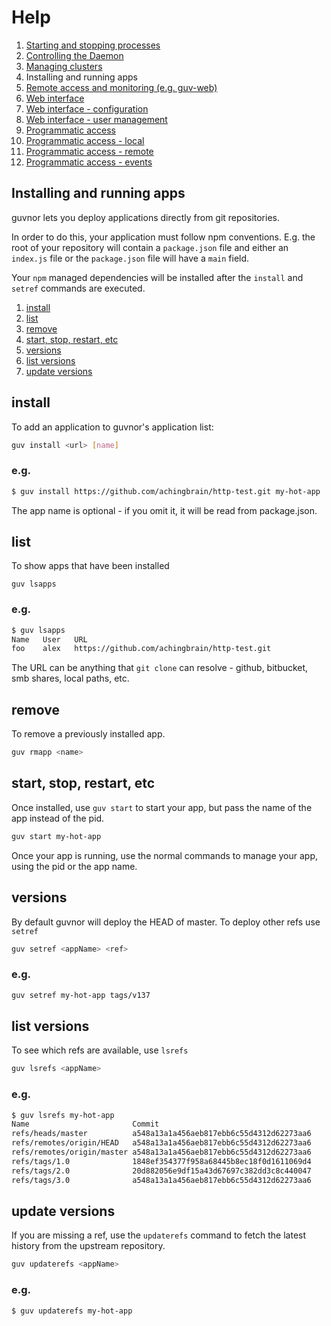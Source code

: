# Help

1. [Starting and stopping processes](processes.md)
1. [Controlling the Daemon](daemon.md)
1. [Managing clusters](clusters.md)
1. Installing and running apps
1. [Remote access and monitoring (e.g. guv-web)](remote.md)
1. [Web interface](web.md)
1. [Web interface - configuration](web-config.md)
1. [Web interface - user management](web-users.md)
1. [Programmatic access](programmatic-access.md)
1. [Programmatic access - local](programmatic-access-local.md)
1. [Programmatic access - remote](programmatic-access-remote.md)
1. [Programmatic access - events](programmatic-access-events.md)

## Installing and running apps

guvnor lets you deploy applications directly from git repositories.

In order to do this, your application must follow npm conventions.  E.g. the root of your repository will contain a `package.json` file and either an `index.js` file or the `package.json` file will have a `main` field.

Your `npm` managed dependencies will be installed after the `install` and `setref` commands are executed.

1. [install](#install)
1. [list](#list)
1. [remove](#remove)
1. [start, stop, restart, etc](#start-stop-restart-etc)
1. [versions](#versions)
1. [list versions](#list-versions)
1. [update versions](#update-versions)

## install

To add an application to guvnor's application list:

```sh
guv install <url> [name]
```

### e.g.

```sh
$ guv install https://github.com/achingbrain/http-test.git my-hot-app
```

The app name is optional - if you omit it, it will be read from package.json.

## list

To show apps that have been installed

```
guv lsapps
```

### e.g.

```sh
$ guv lsapps
Name   User   URL
foo    alex   https://github.com/achingbrain/http-test.git
```

The URL can be anything that `git clone` can resolve - github, bitbucket, smb shares, local paths, etc.

## remove

To remove a previously installed app.

```sh
guv rmapp <name>
```

## start, stop, restart, etc

Once installed, use `guv start` to start your app, but pass the name of the app instead of the pid.

```sh
guv start my-hot-app
```

Once your app is running, use the normal commands to manage your app, using the pid or the app name.

## versions

By default guvnor will deploy the HEAD of master.  To deploy other refs use `setref`

```sh
guv setref <appName> <ref>
```

### e.g.

```sh
guv setref my-hot-app tags/v137
```

## list versions

To see which refs are available, use `lsrefs`

```sh
guv lsrefs <appName>
```

### e.g.

```sh
$ guv lsrefs my-hot-app
Name                       Commit
refs/heads/master          a548a13a1a456aeb817ebb6c55d4312d62273aa6
refs/remotes/origin/HEAD   a548a13a1a456aeb817ebb6c55d4312d62273aa6
refs/remotes/origin/master a548a13a1a456aeb817ebb6c55d4312d62273aa6
refs/tags/1.0              1848ef354377f958a68445b8ec18f0d1611069d4
refs/tags/2.0              20d882056e9df15a43d67697c382dd3c8c440047
refs/tags/3.0              a548a13a1a456aeb817ebb6c55d4312d62273aa6
```

## update versions

If you are missing a ref, use the `updaterefs` command to fetch the latest history from the upstream repository.

```sh
guv updaterefs <appName>
```

### e.g.

```sh
$ guv updaterefs my-hot-app
```
